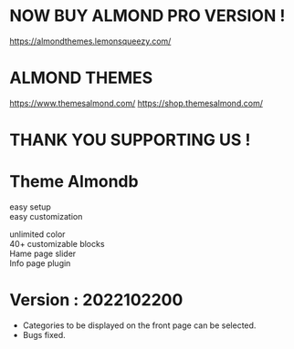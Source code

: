 NOW BUY ALMOND PRO VERSION ! 
==================
https://almondthemes.lemonsqueezy.com/

ALMOND THEMES
==================
https://www.themesalmond.com/
https://shop.themesalmond.com/

THANK YOU SUPPORTING US !
==================

Theme Almondb 
==================
easy setup<br>
easy customization<br>

unlimited color<br>
40+ customizable blocks<br>
Hame page slider<br>
Info page plugin<br>

Version : 2022102200
=====================
- Categories to be displayed on the front page can be selected.
- Bugs fixed.

